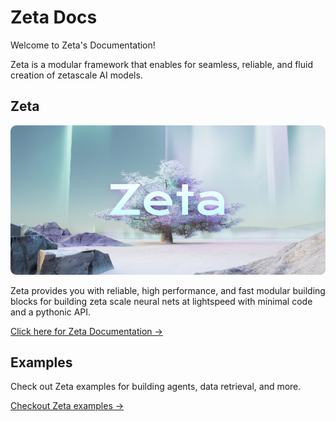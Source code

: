 # Zeta Docs

Welcome to Zeta's Documentation!

Zeta is a modular framework that enables for seamless, reliable, and fluid creation of zetascale AI models.

## Zeta

![Zeta Banner](docs/assets/img/zetascale.png)

Zeta provides you with reliable, high performance, and fast modular building blocks for building zeta scale neural nets at lightspeed with minimal code and a pythonic API. 

[Click here for Zeta Documentation →](zeta/)


## Examples

Check out Zeta examples for building agents, data retrieval, and more.

[Checkout Zeta examples →](examples/)
